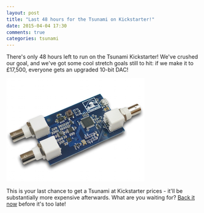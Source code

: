 ```yaml
---
layout: post
title: "Last 48 hours for the Tsunami on Kickstarter!"
date: 2015-04-04 17:30
comments: true
categories: tsunami
---
```

There's only 48 hours left to run on the Tsunami Kickstarter! We've crushed our goal, and we've got some cool stretch goals still to hit: if we make it to £17,500, everyone gets an upgraded 10-bit DAC!

<img src="/tsunami/press/tsunami-1-thumbnail.jpeg">

This is your last chance to get a Tsunami at Kickstarter prices - it'll be substantially more expensive afterwards. What are you waiting for? <a href="https://www.kickstarter.com/projects/nickjohnson/tsunami/">Back it now</a> before it's too late!